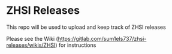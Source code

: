 # ZHSI Releases

This repo will be used to upload and keep track of ZHSI releases

Please see the Wiki (https://gitlab.com/sum1els737/zhsi-releases/wikis/ZHSI) for instructions